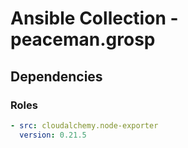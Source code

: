 # Ansible Collection - peaceman.grosp

## Dependencies
### Roles
```yaml
- src: cloudalchemy.node-exporter
  version: 0.21.5
```

